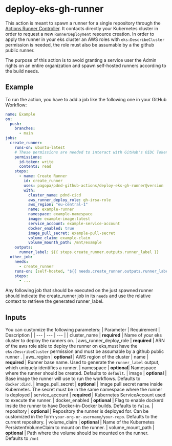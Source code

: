 # deploy-eks-gh-runner
This action is meant to spawn a runner for a single repository through the [Actions Runner Controller](https://github.com/actions/actions-runner-controller). It contacts directly your Kubernetes cluster in order to request a new `RunnerDeployment` resource creation.
In order to apply the runner in your eks cluster an AWS roles with `eks:DescribeCluster` permission is needed, the role must also be assumable by a the github public runner.

The purpose of this action is to avoid granting a service user the Admin rights on an entire organization and spawn self-hosted runners according to the build needs.

## Example
To run the action, you have to add a job like the following one in your GitHub Workflow:
```yaml
name: Example
on:
  push:
    branches:
      - main
jobs:
  create_runner:
    runs-on: ubuntu-latest
    # These permissions are needed to interact with GitHub's OIDC Token endpoint.
    permissions:
      id-token: write
      contents: read
    steps:
      - name: Create Runner
        id: create_runner
        uses: pagopa/pdnd-github-actions/deploy-eks-gh-runner@version
        with:
          cluster_name: pdnd-cicd
          aws_runner_deploy_role: gh-irsa-role
          aws_region: "eu-central-1"
          name: example-runner
          namespace: example-namespace
          image: example-image:latest
          service_account: example-service-account   
          docker_enabled: true
          image_pull_secret: example-pull-secret
          volume_claim: example-claim
          volume_mounth_path: /mnt/example
    outputs:
      runner_label: ${{ steps.create_runner.outputs.runner_label }}
  other_job:
    needs:
      - create_runner
    runs-on: [self-hosted, "${{ needs.create_runner.outputs.runner_label }}"]
    steps:
      - ...
```
Any following job that should be executed on the just spawned runner should indicate the create_runner job in its `needs` and use the relative context to retrieve the generated runner_label.

## Inputs
You can customize the following parameters:
| Parameter | Requirement | Description |
| --- | --- | --- |
| cluster_name | **required** | Name of your eks cluster to deploy the runners on.
| aws_runner_deploy_role | **required** | ARN of the aws role able to deploy the runner on eks,must have the `eks:DescribeCluster` permission and must be assumable by a github public runner .
| aws_region | **optional** | AWS region of the cluster
| name | **required** | Runner base name. Used to generate the `runner_label` output, which uniquely identifies a runner.
| namespace | **optional**| Namespace where the runner should be created. Defaults to `default`.
| image | **optional** | Base image the runner will use to run the workflows. Defaults to `docker:dind`.
| image_pull_secret | **optional** | Image pull secret name inside Kubernetes. The secret must be in the same namespace where the runner is deployed
| service_account | **required** | Kubernetes ServiceAccount used to execute the runner.
| docker_enabled | **optional** | Flag to enable dockerd inside the runner to have Docker-in-Docker builds. Defaults to `false`.
| repository | **optional** | Repository the runner is deployed for. Can be customized in the form `your-org-or-username/your-repo`. Defaults to the current repository.
| volume_claim | **optional** | Name of the Kubernetes PersistentVolumeClaim to mount on the runner.
| volume_mount_path | **optional** | Path where the volume should be mounted on the runner. Defaults to `/mnt`